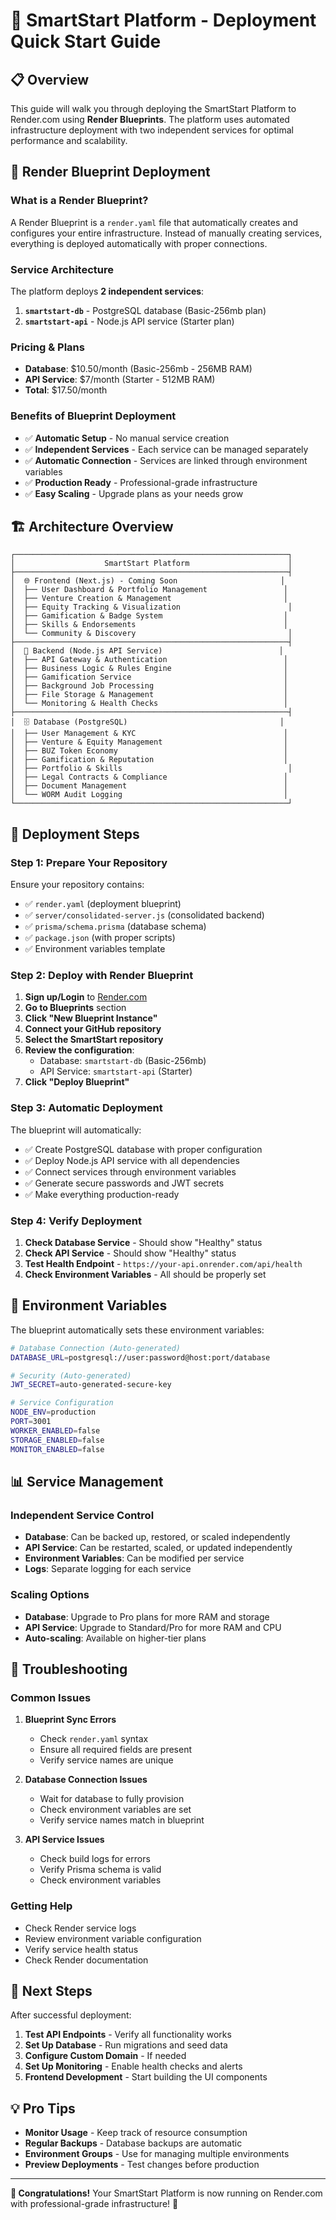 # 🚀 SmartStart Platform - Deployment Quick Start Guide

## 📋 Overview

This guide will walk you through deploying the SmartStart Platform to Render.com using **Render Blueprints**. The platform uses automated infrastructure deployment with two independent services for optimal performance and scalability.

## 🎯 Render Blueprint Deployment

### **What is a Render Blueprint?**
A Render Blueprint is a `render.yaml` file that automatically creates and configures your entire infrastructure. Instead of manually creating services, everything is deployed automatically with proper connections.

### **Service Architecture**
The platform deploys **2 independent services**:

1. **`smartstart-db`** - PostgreSQL database (Basic-256mb plan)
2. **`smartstart-api`** - Node.js API service (Starter plan)

### **Pricing & Plans**
- **Database**: $10.50/month (Basic-256mb - 256MB RAM)
- **API Service**: $7/month (Starter - 512MB RAM)
- **Total**: $17.50/month

### **Benefits of Blueprint Deployment**
- ✅ **Automatic Setup** - No manual service creation
- ✅ **Independent Services** - Each service can be managed separately
- ✅ **Automatic Connection** - Services are linked through environment variables
- ✅ **Production Ready** - Professional-grade infrastructure
- ✅ **Easy Scaling** - Upgrade plans as your needs grow

## 🏗️ Architecture Overview

```
┌─────────────────────────────────────────────────────────────┐
│                    SmartStart Platform                      │
├─────────────────────────────────────────────────────────────┤
│  🌐 Frontend (Next.js) - Coming Soon                       │
│  ├── User Dashboard & Portfolio Management                 │
│  ├── Venture Creation & Management                         │
│  ├── Equity Tracking & Visualization                        │
│  ├── Gamification & Badge System                           │
│  ├── Skills & Endorsements                                 │
│  └── Community & Discovery                                  │
├─────────────────────────────────────────────────────────────┤
│  🔌 Backend (Node.js API Service)                          │
│  ├── API Gateway & Authentication                          │
│  ├── Business Logic & Rules Engine                         │
│  ├── Gamification Service                                  │
│  ├── Background Job Processing                             │
│  ├── File Storage & Management                             │
│  └── Monitoring & Health Checks                            │
├─────────────────────────────────────────────────────────────┤
│  🗄️ Database (PostgreSQL)                                  │
│  ├── User Management & KYC                                 │
│  ├── Venture & Equity Management                           │
│  ├── BUZ Token Economy                                     │
│  ├── Gamification & Reputation                             │
│  ├── Portfolio & Skills                                     │
│  ├── Legal Contracts & Compliance                          │
│  ├── Document Management                                   │
│  └── WORM Audit Logging                                    │
└─────────────────────────────────────────────────────────────┘
```

## 🚀 Deployment Steps

### **Step 1: Prepare Your Repository**

Ensure your repository contains:
- ✅ `render.yaml` (deployment blueprint)
- ✅ `server/consolidated-server.js` (consolidated backend)
- ✅ `prisma/schema.prisma` (database schema)
- ✅ `package.json` (with proper scripts)
- ✅ Environment variables template

### **Step 2: Deploy with Render Blueprint**

1. **Sign up/Login** to [Render.com](https://render.com)
2. **Go to Blueprints** section
3. **Click "New Blueprint Instance"**
4. **Connect your GitHub repository**
5. **Select the SmartStart repository**
6. **Review the configuration**:
   - Database: `smartstart-db` (Basic-256mb)
   - API Service: `smartstart-api` (Starter)
7. **Click "Deploy Blueprint"**

### **Step 3: Automatic Deployment**

The blueprint will automatically:
- ✅ Create PostgreSQL database with proper configuration
- ✅ Deploy Node.js API service with all dependencies
- ✅ Connect services through environment variables
- ✅ Generate secure passwords and JWT secrets
- ✅ Make everything production-ready

### **Step 4: Verify Deployment**

1. **Check Database Service** - Should show "Healthy" status
2. **Check API Service** - Should show "Healthy" status
3. **Test Health Endpoint** - `https://your-api.onrender.com/api/health`
4. **Check Environment Variables** - All should be properly set

## 🔧 Environment Variables

The blueprint automatically sets these environment variables:

```bash
# Database Connection (Auto-generated)
DATABASE_URL=postgresql://user:password@host:port/database

# Security (Auto-generated)
JWT_SECRET=auto-generated-secure-key

# Service Configuration
NODE_ENV=production
PORT=3001
WORKER_ENABLED=false
STORAGE_ENABLED=false
MONITOR_ENABLED=false
```

## 📊 Service Management

### **Independent Service Control**
- **Database**: Can be backed up, restored, or scaled independently
- **API Service**: Can be restarted, scaled, or updated independently
- **Environment Variables**: Can be modified per service
- **Logs**: Separate logging for each service

### **Scaling Options**
- **Database**: Upgrade to Pro plans for more RAM and storage
- **API Service**: Upgrade to Standard/Pro for more RAM and CPU
- **Auto-scaling**: Available on higher-tier plans

## 🚨 Troubleshooting

### **Common Issues**

1. **Blueprint Sync Errors**
   - Check `render.yaml` syntax
   - Ensure all required fields are present
   - Verify service names are unique

2. **Database Connection Issues**
   - Wait for database to fully provision
   - Check environment variables are set
   - Verify service names match in blueprint

3. **API Service Issues**
   - Check build logs for errors
   - Verify Prisma schema is valid
   - Check environment variables

### **Getting Help**
- Check Render service logs
- Review environment variable configuration
- Verify service health status
- Check Render documentation

## 🎯 Next Steps

After successful deployment:

1. **Test API Endpoints** - Verify all functionality works
2. **Set Up Database** - Run migrations and seed data
3. **Configure Custom Domain** - If needed
4. **Set Up Monitoring** - Enable health checks and alerts
5. **Frontend Development** - Start building the UI components

## 💡 Pro Tips

- **Monitor Usage** - Keep track of resource consumption
- **Regular Backups** - Database backups are automatic
- **Environment Groups** - Use for managing multiple environments
- **Preview Deployments** - Test changes before production

---

**🎉 Congratulations!** Your SmartStart Platform is now running on Render.com with professional-grade infrastructure! 🚀
